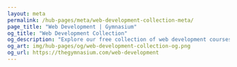 ```yaml
---
layout: meta
permalink: /hub-pages/meta/web-development-collection-meta/
page_title: "Web Development | Gymnasium"
og_title: "Web Development Collection"
og_description: "Explore our free collection of web development courses, tutorials, webinars, articles, and jobs."
og_art: img/hub-pages/og/web-development-collection-og.png
og_url: https://thegymnasium.com/web-development
---
```

